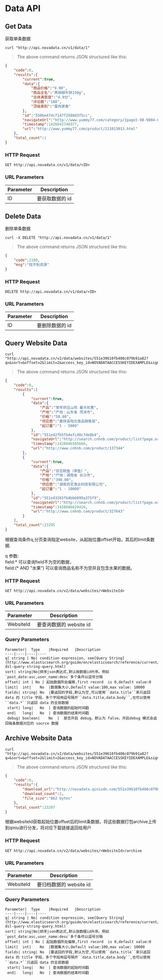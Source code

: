 

# Data API

## Get Data

获取单条数据

```shell
curl "http://api.novadata.cn/v1/data/1"
```

> The above command returns JSON structured like this:

```json
{
	"code":0,
	"results":{
		"current":true,
		"data":{
			"商品价格":"9.90",
			"商品全名":"黑胡椒牛排150g",
			"总体满意度":"4.9分",
			"评论数":"188",
			"顶级类别":"蛋肉家禽"
		},
		"id":"550be474cf147f2588d3f5cc",
		"navigateUrl":"http://www.yummy77.com/category/{page}-98-9804-0-5-p-.html",
		"timestamp":1426842740377,
		"url":"http://www.yummy77.com/product/211013013.html"
	},
	"total_count":1
}
```
### HTTP Request

`GET http://api.novadata.cn/v1/data/<ID>`


### URL Parameters

Parameter | Description
--------- | -----------
ID | 要获取数据的 id

##  Delete Data	

删除单条数据


```shell
curl -X DELETE "http://api.novadata.cn/v1/data/1"
```

> The above command returns JSON structured like this:

```json
{
	"code":2100,
	"msg":"找不到资源"
}
```

### HTTP Request

`DELETE http://api.novadata.cn/v1/data/<ID>`

### URL Parameters

Parameter | Description
--------- | -----------
ID | 要删除数据的 id


##  Query Website Data	


```shell
curl "http://api.novadata.cn/v2/data/websites/551e39610fb408c079b91a82?q=&sort=&offset=2&limit=2&access_key_id=NOVADATAACCESSKEYIDEXAMPLE&signature_version=1&signature=ihPnXFgsg5yyqhDN2IejJ2%2Bbo89ABQ1UqFkyOdzRITY%3D&version=1"
```

> The above command returns JSON structured like this:

```json
{
	"code":0,
	"results":[
		{
			"current":true,
			"data":{
				"产品":"常年供应山鸡 量大优惠",
				"产地":"产地：山东省 菏泽市",
				"价格":"50.00",
				"供应商":"嘉祥县阳光食品销售部",
				"起订量":"1 - 5000"
			},
			"id":"551e42fb5fb4efc40c7de8b4",
			"navigateUrl":"http://search.cnhnb.com/product/list?page.orderAsc=false&page.pageNumber=1",
			"timestamp":1428046585666,
			"url":"http://www.cnhnb.com/product/137344"
		},
		{
			"current":true,
			"data":{
				"产品":"百恋鲩鱼（草鱼）",
				"产地":"产地：湖南省 长沙市",
				"价格":"398.00",
				"供应商":"湖南百恋渔业科技有限公司",
				"起订量":"1 - 10000"
			},
			"id":"551e43265fb4bb6099a375f9",
			"navigateUrl":"http://search.cnhnb.com/product/list?page.orderAsc=false&page.pageNumber=1",
			"timestamp":1428046629416,
			"url":"http://www.cnhnb.com/product/327643"
		}
	],
	"total_count":23295
}

```

根据查询条件q,分页查询指定website，从起始位置offset开始，其后的limit条数据.


<aside class="note">
q 参数:<br>
field:* 可以查询field不为空的数据，<br>
field:(* AND "水果") 可以查询商品名称不为空并且包含水果的数据。</aside>

### HTTP Request

`GET http://api.novadata.cn/v2/data/websites/<WebsiteId>`

### URL Parameters

Parameter | Description
--------- | -----------
WebsiteId | 要查询数据的 website id

### Query Parameters

	Parameter|	Type	|Required	|Description
    ----|----|----|----
	q| string | No| condition expression, see[Query String](http://www.elasticsearch.org/guide/en/elasticsearch/reference/current/query-dsl-query-string-query.html)
	sort| string|No|排序json表达式,默认按数据id升序。例如`post_date:asc,user_name:desc`多个条件以逗号分隔	
	offset| int | No | 起始数据所处偏移,first record  is 0,default value:0
 	limit|	int|	No	|数据集大小,Default value:100,max value: 10000
 	fields|	string|	No	|要返回的字段,默认为空,可以使用``data.title``来只返回 data 的 title 字段，多个字段用逗号隔开``data.title,data.body``,也可以使用``data.*``只返回 data 的全部数据
 	 start|	long|	No	| 查询数据的起始时间戳
 	 end|	long|	No	| 查询数据的结束时间戳
 	 debug|	boolean|	No	|  是否开启 debug，默认为 false，开启debug 模式会返回每条数据对应的 source 数据


##  Archive Website Data


```shell
curl "http://api.novadata.cn/v2/data/websites/551e39610fb408c079b91a82?q=&sort=&offset=2&limit=2&access_key_id=NOVADATAACCESSKEYIDEXAMPLE&signature_version=1&signature=ihPnXFgsg5yyqhDN2IejJ2%2Bbo89ABQ1UqFkyOdzRITY%3D&version=1"
```

> The above command returns JSON structured like this:

```json
{
	"code":0,
	"results":{
		"download_url":"http://novadata.qiniudn.com/551e39610fb408c079b91a82-553623781bb427ffe372c72f.json?download",
		"download_count":2,
		"file_size":"862 bytes"
	},
	"total_count":23297
}

```

根据websiteId获取起始位置offset后的limit条数据，将这些数据打包archive上传到qiniu进行分发，将对应下载链接返回给用户

### HTTP Request

`GET http://api.novadata.cn/v2/data/websites/<WebsiteId>/archive`

### URL Parameters

Parameter | Description
--------- | -----------
WebsiteId | 要归档数据的 website id

### Query Parameters

	Parameter|	Type	|Required	|Description
	----|----|----|----
	q| string | No| condition expression, see[Query String](http://www.elasticsearch.org/guide/en/elasticsearch/reference/current/query-dsl-query-string-query.html)
	sort| string|No|排序json表达式,默认按数据id升序。例如`post_date:asc,user_name:desc`多个条件以逗号分隔	
	offset| int | No | 起始数据所处偏移,first record  is 0,default value:0
 	limit|	int|	No	|数据集大小,Default value:100,max value: 10000
 	fields|	string|	No	|要返回的字段,默认为空,可以使用``data.title``来只返回 data 的 title 字段，多个字段用逗号隔开``data.title,data.body``,也可以使用``data.*``只返回 data 的全部数据
 	 start|	long|	No	| 查询数据的起始时间戳
 	 end|	long|	No	| 查询数据的结束时间戳
